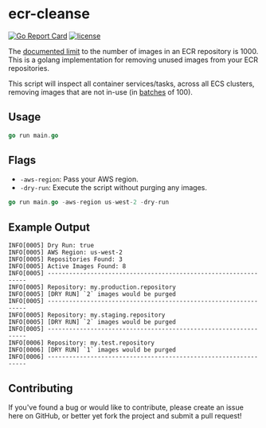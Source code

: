 # ecr-cleanse

[![Go Report Card](https://goreportcard.com/badge/github.com/mattevans/ecr-cleanse)](https://goreportcard.com/report/github.com/mattevans/ecr-cleanse)
[![license](https://img.shields.io/github/license/mashape/apistatus.svg)](https://github.com/mattevans/ecr-cleanse/blob/master/LICENSE)

The [documented limit](http://docs.aws.amazon.com/AmazonECR/latest/userguide/service_limits.html) to the number of images in an ECR repository is 1000. This is a golang implementation for removing unused images from your ECR repositories.

This script will inspect all container services/tasks, across all ECS clusters, removing images that are not in-use (in [batches](http://docs.aws.amazon.com/AmazonECR/latest/APIReference/API_BatchDeleteImage.html) of 100).

Usage
-----------------

```go
go run main.go
```

Flags
-----------------

- `-aws-region`: Pass your AWS region.
- `-dry-run`: Execute the script without purging any images.

```go
go run main.go -aws-region us-west-2 -dry-run
```

Example Output
-----------------

```
INFO[0005] Dry Run: true
INFO[0005] AWS Region: us-west-2
INFO[0005] Repositories Found: 3
INFO[0005] Active Images Found: 8
INFO[0005] ----------------------------------------------------------------
INFO[0005] Repository: my.production.repository
INFO[0005] [DRY RUN] `2` images would be purged
INFO[0005] ----------------------------------------------------------------
INFO[0005] Repository: my.staging.repository
INFO[0005] [DRY RUN] `2` images would be purged
INFO[0005] ----------------------------------------------------------------
INFO[0006] Repository: my.test.repository
INFO[0006] [DRY RUN] `1` images would be purged
INFO[0006] ----------------------------------------------------------------
```

Contributing
-----------------
If you've found a bug or would like to contribute, please create an issue here on GitHub, or better yet fork the project and submit a pull request!
